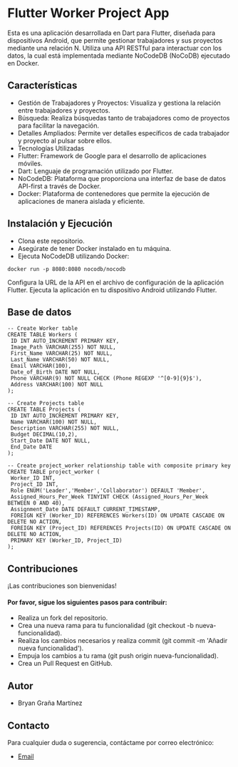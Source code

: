 # Flutter Worker Project App
Esta es una aplicación desarrollada en Dart para Flutter, diseñada para dispositivos Android, que permite gestionar trabajadores y sus proyectos mediante una relación N. 
Utiliza una API RESTful para interactuar con los datos, la cual está implementada mediante NoCodeDB (NoCoDB) ejecutado en Docker.

## Características
- Gestión de Trabajadores y Proyectos: Visualiza y gestiona la relación entre trabajadores y proyectos.
- Búsqueda: Realiza búsquedas tanto de trabajadores como de proyectos para facilitar la navegación.
- Detalles Ampliados: Permite ver detalles específicos de cada trabajador y proyecto al pulsar sobre ellos.
- Tecnologías Utilizadas
- Flutter: Framework de Google para el desarrollo de aplicaciones móviles.
- Dart: Lenguaje de programación utilizado por Flutter.
- NoCodeDB: Plataforma que proporciona una interfaz de base de datos API-first a través de Docker.
- Docker: Plataforma de contenedores que permite la ejecución de aplicaciones de manera aislada y eficiente.
## Instalación y Ejecución
- Clona este repositorio.
- Asegúrate de tener Docker instalado en tu máquina.
- Ejecuta NoCodeDB utilizando Docker:
```
docker run -p 8080:8080 nocodb/nocodb
```
Configura la URL de la API en el archivo de configuración de la aplicación Flutter.
Ejecuta la aplicación en tu dispositivo Android utilizando Flutter.
## Base de datos
```
-- Create Worker table
CREATE TABLE Workers (
 ID INT AUTO_INCREMENT PRIMARY KEY,
 Image_Path VARCHAR(255) NOT NULL,
 First_Name VARCHAR(25) NOT NULL,
 Last_Name VARCHAR(50) NOT NULL,
 Email VARCHAR(100),
 Date_of_Birth DATE NOT NULL,
 Phone VARCHAR(9) NOT NULL CHECK (Phone REGEXP '^[0-9]{9}$'),
 Address VARCHAR(100) NOT NULL
);

-- Create Projects table
CREATE TABLE Projects (
 ID INT AUTO_INCREMENT PRIMARY KEY,
 Name VARCHAR(100) NOT NULL,
 Description VARCHAR(255) NOT NULL,
 Budget DECIMAL(10,2),
 Start_Date DATE NOT NULL,
 End_Date DATE
);

-- Create project_worker relationship table with composite primary key
CREATE TABLE project_worker (
 Worker_ID INT,
 Project_ID INT,
 Role ENUM('Leader','Member','Collaborator') DEFAULT 'Member',
 Assigned_Hours_Per_Week TINYINT CHECK (Assigned_Hours_Per_Week BETWEEN 0 AND 40),
 Assignment_Date DATE DEFAULT CURRENT_TIMESTAMP,
 FOREIGN KEY (Worker_ID) REFERENCES Workers(ID) ON UPDATE CASCADE ON DELETE NO ACTION,
 FOREIGN KEY (Project_ID) REFERENCES Projects(ID) ON UPDATE CASCADE ON DELETE NO ACTION,
 PRIMARY KEY (Worker_ID, Project_ID)
);
```
## Contribuciones
¡Las contribuciones son bienvenidas! 
#### Por favor, sigue los siguientes pasos para contribuir:
- Realiza un fork del repositorio.
- Crea una nueva rama para tu funcionalidad (git checkout -b nueva-funcionalidad).
- Realiza los cambios necesarios y realiza commit (git commit -m 'Añadir nueva funcionalidad').
- Empuja los cambios a tu rama (git push origin nueva-funcionalidad).
- Crea un Pull Request en GitHub.

## Autor
- Bryan Graña Martínez
## Contacto
Para cualquier duda o sugerencia, contáctame por correo electrónico:
- [Email](mailto:bryangranamartinez@gmail.com)
